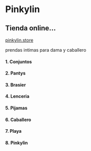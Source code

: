 # Pinkylin
## Tienda online...
[pinkylin.store](https://crkjalive.github.io/pinkylin/)

prendas intimas para dama y caballero

#### 1. Conjuntos
#### 2. Pantys
#### 3. Brasier
#### 4. Lenceria
#### 5. Pijamas
#### 6. Caballero
#### 7. Playa
#### 8. Pinkylin

